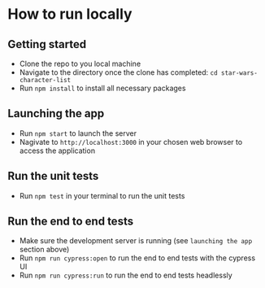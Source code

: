 # How to run locally

## Getting started

- Clone the repo to you local machine
- Navigate to the directory once the clone has completed: `cd star-wars-character-list`
- Run `npm install` to install all necessary packages

## Launching the app

- Run `npm start` to launch the server
- Nagivate to `http://localhost:3000` in your chosen web browser to access the application

## Run the unit tests

- Run `npm test` in your terminal to run the unit tests

## Run the end to end tests

- Make sure the development server is running (see `launching the app` section above)
- Run `npm run cypress:open` to run the end to end tests with the cypress UI
- Run `npm run cypress:run` to run the end to end tests headlessly

